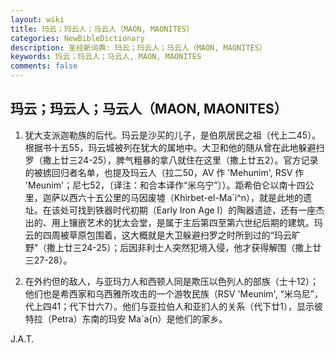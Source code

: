 ```yaml
---
layout: wiki
title: 玛云；玛云人；马云人（MAON, MAONITES）
categories: NewBibleDictionary
description: 圣经新词典: 玛云；玛云人；马云人（MAON, MAONITES）
keywords: 玛云；玛云人；马云人, MAON, MAONITES
comments: false
---
```


## 玛云；玛云人；马云人（MAON, MAONITES）

1. 犹大支派迦勒族的后代。玛云是沙买的儿子，是伯夙居民之祖（代上二45）。根据书十五55，玛云城被列在犹大的属地中。大卫和他的随从曾在此地躲避扫罗（撒上廿三24-25），脾气粗暴的拿八就住在这里（撒上廿五2）。官方记录的被掳回归者名单，也提及玛云人（拉二50，AV 作 'Mehunim', RSV 作 'Meunim'；尼七52，〔译注：和合本译作“米乌宁”〕）。距希伯仑以南十四公里，迦萨以西六十五公里的马因废墟（Khirbet-el-Ma`i^n），就是此地的遗址。在该处可找到铁器时代初期（Early Iron Age I）的陶器遗迹，还有一座杰出的、用上镶嵌艺术的犹太会堂，是属于主后第四至第六世纪后期的建筑。玛云的四周被草原包围着，这大概就是大卫躲避扫罗之时所到过的“玛云旷野”（撒上廿三24-25）；后因非利士人突然犯境入侵，他才获得解围（撒上廿三27-28）。

2. 在外约但的敌人，与亚玛力人和西顿人同是欺压以色列人的部族（士十12）；他们也是希西家和乌西雅所攻击的一个游牧民族（RSV 'Meunim', “米乌尼”，代上四41；代下廿六7）。他们与亚拉伯人和亚扪人的关系（代下廿1），显示彼特拉（Petra）东南的玛安 Ma`a{n）是他们的家乡。

J.A.T.








